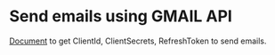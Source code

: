 # Send emails using GMAIL API

[Document](./docs/gmailAPI.md) to get ClientId, ClientSecrets, RefreshToken to send emails.